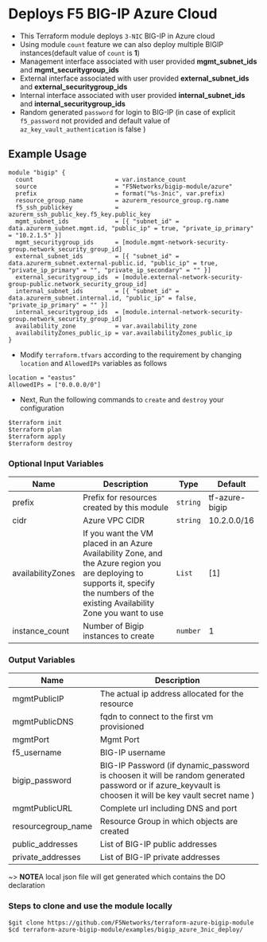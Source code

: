 # Deploys F5 BIG-IP Azure Cloud

* This Terraform module deploys `3-NIC` BIG-IP in Azure cloud
* Using module `count` feature we can also deploy multiple BIGIP instances(default value of `count` is **1**)
* Management interface associated with user provided **mgmt_subnet_ids** and **mgmt_securitygroup_ids**
* External interface associated with user provided **external_subnet_ids** and **external_securitygroup_ids**
* Internal interface associated with user provided **internal_subnet_ids** and **internal_securitygroup_ids**
* Random generated `password` for login to BIG-IP (in case of explicit `f5_password` not provided and default value of `az_key_vault_authentication` is false )

## Example Usage

```hcl
module "bigip" {
  count                       = var.instance_count
  source                      = "F5Networks/bigip-module/azure"
  prefix                      = format("%s-3nic", var.prefix)
  resource_group_name         = azurerm_resource_group.rg.name
  f5_ssh_publickey            = azurerm_ssh_public_key.f5_key.public_key
  mgmt_subnet_ids             = [{ "subnet_id" = data.azurerm_subnet.mgmt.id, "public_ip" = true, "private_ip_primary" = "10.2.1.5" }]
  mgmt_securitygroup_ids      = [module.mgmt-network-security-group.network_security_group_id]
  external_subnet_ids         = [{ "subnet_id" = data.azurerm_subnet.external-public.id, "public_ip" = true, "private_ip_primary" = "", "private_ip_secondary" = "" }]
  external_securitygroup_ids  = [module.external-network-security-group-public.network_security_group_id]
  internal_subnet_ids         = [{ "subnet_id" = data.azurerm_subnet.internal.id, "public_ip" = false, "private_ip_primary" = "" }]
  internal_securitygroup_ids  = [module.internal-network-security-group.network_security_group_id]
  availability_zone           = var.availability_zone
  availabilityZones_public_ip = var.availabilityZones_public_ip
}
```

* Modify `terraform.tfvars` according to the requirement by changing `location` and `AllowedIPs` variables as follows

```hcl
location = "eastus"
AllowedIPs = ["0.0.0.0/0"]
```

* Next, Run the following commands to `create` and `destroy` your configuration

```shell
$terraform init
$terraform plan
$terraform apply
$terraform destroy
```

### Optional Input Variables

| Name | Description | Type | Default |
|------|-------------|------|---------|
| prefix | Prefix for resources created by this module | `string` | tf-azure-bigip |
| cidr | Azure VPC CIDR | `string` | 10.2.0.0/16 |
| availabilityZones | If you want the VM placed in an Azure Availability Zone, and the Azure region you are deploying to supports it, specify the numbers of the existing Availability Zone you want to use | `List` | [1] |
| instance_count | Number of Bigip instances to create | `number` | 1 |

### Output Variables

| Name | Description |
|------|-------------|
| mgmtPublicIP | The actual ip address allocated for the resource |
| mgmtPublicDNS | fqdn to connect to the first vm provisioned |
| mgmtPort | Mgmt Port |
| f5\_username | BIG-IP username |
| bigip\_password | BIG-IP Password (if dynamic_password is choosen it will be random generated password or if azure_keyvault is choosen it will be key vault secret name ) |
| mgmtPublicURL | Complete url including DNS and port|  
| resourcegroup_name | Resource Group in which objects are created |
| public_addresses | List of BIG-IP public addresses |
| private_addresses | List of BIG-IP private addresses |

~> **NOTE**A local json file will get generated which contains the DO declaration

### Steps to clone and use the module locally

```shell
$git clone https://github.com/F5Networks/terraform-azure-bigip-module
$cd terraform-azure-bigip-module/examples/bigip_azure_3nic_deploy/
```
